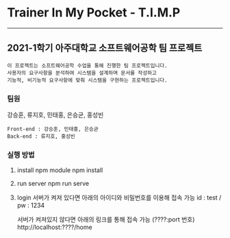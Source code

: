 # Trainer In My Pocket - T.I.M.P

---

## 2021-1학기 아주대학교 소프트웨어공학 팀 프로젝트

    이 프로젝트는 소프트웨어공학 수업을 통해 진행한 팀 프로젝트입니다.
    사용자의 요구사항을 분석하여 시스템을 설계하며 문서를 작성하고
    기능적, 비기능적 요구사항에 맞춰 시스템을 구현하는 프로젝트입니다.

### 팀원

강승훈, 류지호, 민태홍, 은승균, 홍성빈

    Front-end : 강승훈, 민태홍, 은승균
    Back-end : 류지호, 홍성빈

### 실행 방법

1. install npm module
   npm install
2. run server
   npm run serve
3. login
   서버가 켜져 있다면 아래의 아이디와 비밀번호를 이용해 접속 가능
   id : test / pw : 1234

   서버가 켜져있지 않다면 아래의 링크를 통해 접속 가능 (????:port 번호)
   http://localhost:????/home
